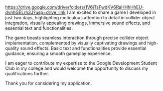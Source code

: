 https://drive.google.com/drive/folders/1V6iTsFwdKV6RaHHhHhEU-dvnhGELrh3J?usp=drive_link
I am excited to share a game I developed in just two days, highlighting meticulous attention to detail in collider object integration, visually appealing drawings, immersive sound effects, and essential text and functionalities.

The game boasts seamless interaction through precise collider object implementation, complemented by visually captivating drawings and high-quality sound effects. Basic text and functionalities provide essential guidance, ensuring a smooth gameplay experience.

I am eager to contribute my expertise to the Google Development Student Club in my college and would welcome the opportunity to discuss my qualifications further.

Thank you for considering my application.

